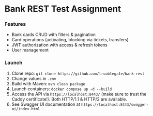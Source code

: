 # Bank REST Test Assignment

### Features

- Bank cards CRUD with filters & pagination
- Card operations (activating, blocking via tickets, transfers)
- JWT authorization with access & refresh tokens
- User management

### Launch

1. Clone repo: `git clone https://github.com/troublegale/bank-rest`
2. Change values in `.env`
3. Build with Maven: `mvn clean package`
4. Launch containers: `docker compose up -d --build`
5. Access the API via `https://localhost:8443/` (make sure to trust the Caddy certificate!).
Both HTTP/1.1 & HTTP/2 are available.
6. See Swagger UI documentation at `https://localhost:8443/swagger-ui/index.html`

